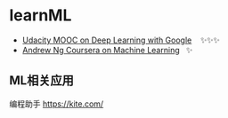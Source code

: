 # learnML

+ [Udacity MOOC on Deep Learning with Google][udacity-deep-learning]    ✨✨✨
+ [Andrew Ng Coursera on Machine Learning][coursera-machine-learning]   ✨

ML相关应用
-------------
编程助手
https://kite.com/


[udacity-deep-learning]: https://www.udacity.com/course/deep-learning--ud730
[coursera-machine-learning]: https://www.coursera.org/learn/machine-learning/
